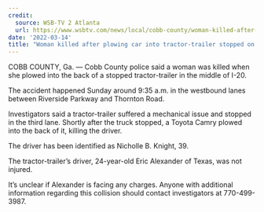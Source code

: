 ```yaml
---
credit:
  source: WSB-TV 2 Atlanta
  url: https://www.wsbtv.com/news/local/cobb-county/woman-killed-after-plowing-car-into-tractor-trailer-stopped-i-20-cobb-county/BXIRV34WDRHXXLLMVYJXKRTGGY/
date: '2022-03-14'
title: "Woman killed after plowing car into tractor-trailer stopped on I-20 in Cobb County"
---
```

COBB COUNTY, Ga. — Cobb County police said a woman was killed when she plowed into the back of a stopped tractor-trailer in the middle of I-20.

The accident happened Sunday around 9:35 a.m. in the westbound lanes between Riverside Parkway and Thornton Road.

Investigators said a tractor-trailer suffered a mechanical issue and stopped in the third lane. Shortly after the truck stopped, a Toyota Camry plowed into the back of it, killing the driver.

The driver has been identified as Nicholle B. Knight, 39.

The tractor-trailer’s driver, 24-year-old Eric Alexander of Texas, was not injured.

It’s unclear if Alexander is facing any charges. Anyone with additional information regarding this collision should contact investigators at 770-499-3987.
